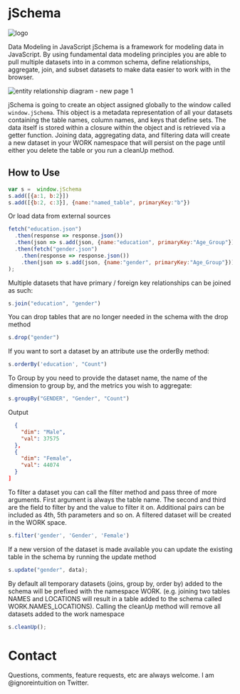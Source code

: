 # jSchema

![logo](https://user-images.githubusercontent.com/5210420/32085476-48b25564-ba9d-11e7-8a6e-9e2df9cd5ed5.png)

Data Modeling in JavaScript
jSchema is a framework for modeling data in JavaScript.  By using fundamental data modeling principles you are able to pull multiple datasets into in a common schema, define relationships, aggregate, join, and subset datasets to make data easier to work with in the browser.

![entity relationship diagram - new page 1](https://user-images.githubusercontent.com/5210420/32084304-50e6bdbc-ba96-11e7-92b8-cfab13866fe0.png)

jSchema is going to create an object assigned globally to the window called `window.jSchema`.  This object is a metadata representation of all your datasets containing the table names, column names, and keys that define sets.  The data itself is stored within a closure within the object and is retrieved via a getter function.  Joining data, aggregating data, and filtering data will create a new dataset in your WORK namespace that will persist on the page until either you delete the table or you run a cleanUp method.

## How to Use

```Javascript
var s =  window.jSchema
s.add([{a:1, b:2}])
s.add([{b:2, c:3}], {name:"named_table", primaryKey:"b"})
```

Or load data from external sources

```Javascript
fetch("education.json")
  .then(response => response.json())
  .then(json => s.add(json, {name:"education", primaryKey:"Age_Group"}))
  .then(fetch("gender.json")
    .then(response => response.json())
    .then(json => s.add(json, {name:"gender", primaryKey:"Age_Group"}))
);
```

Multiple datasets that have primary / foreign key relationships can be joined as such:

```Javascript
s.join("education", "gender")
```

You can drop tables that are no longer needed in the schema with the drop method

```Javascript
s.drop("gender")
```

If you want to sort a dataset by an attribute use the orderBy method:

```Javascript
s.orderBy('education', "Count")
```

To Group by you need to provide the dataset name, the name of the dimension to group by, and the metrics you wish to aggregate:

```Javascript
s.groupBy("GENDER", "Gender", "Count")
```
Output
```JSON [
  {
    "dim": "Male",
    "val": 37575
  },
  {
    "dim": "Female",
    "val": 44074
  }
]
```

To filter a dataset you can call the filter method and pass three of more arguments.  First argument is always the table name.  The second and third are the field to filter by and the value to filter it on.  Additional pairs can be included as 4th, 5th parameters and so on.  A filtered dataset will be created in the WORK space.

```Javascript
s.filter('gender', 'Gender', 'Female')
```

If a new version of the dataset is made available you can update the existing table in the schema by running the update method

```Javascript
s.update("gender", data);
```

By default all temporary datasets (joins, group by, order by) added to the schema will be prefixed with the namespace WORK. (e.g. joining two tables NAMES and LOCATIONS will result in a table added to the schema called WORK.NAMES_LOCATIONS).  Calling the cleanUp method will remove all datasets added to the work namespace

```Javascript
s.cleanUp();
```

# Contact
Questions, comments, feature requests, etc are always welcome.  I am @ignoreintuition on Twitter.
